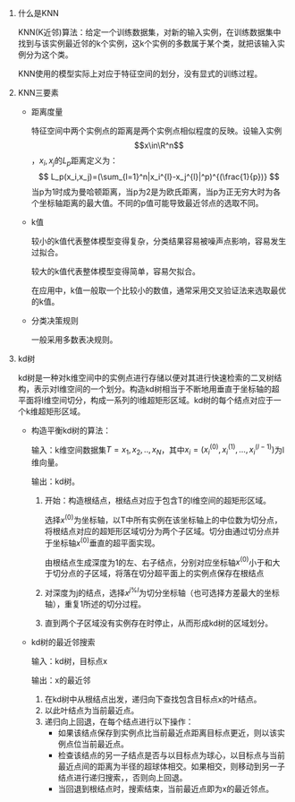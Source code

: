 1. 什么是KNN

   KNN(K近邻)算法：给定一个训练数据集，对新的输入实例，在训练数据集中找到与该实例最近邻的k个实例，这k个实例的多数属于某个类，就把该输入实例分为这个类。

   KNN使用的模型实际上对应于特征空间的划分，没有显式的训练过程。

2. KNN三要素

   - 距离度量

     特征空间中两个实例点的距离是两个实例点相似程度的反映。设输入实例$$x\in\R^n$$，$x_i,x_j$的$L_p$距离定义为：
     $$
     L_p(x_i,x_j)=(\sum_{l=1}^n|x_i^{l}-x_j^{l}|^p)^{(\frac{1}{p})}
     $$
     当p为1时成为曼哈顿距离，当p为2是为欧氏距离，当p为正无穷大时为各个坐标轴距离的最大值。不同的p值可能导致最近邻点的选取不同。

   - k值

     较小的k值代表整体模型变得复杂，分类结果容易被噪声点影响，容易发生过拟合。

     较大的k值代表整体模型变得简单，容易欠拟合。

     在应用中，k值一般取一个比较小的数值，通常采用交叉验证法来选取最优的k值。

   - 分类决策规则

     一般采用多数表决规则。

3. kd树

   kd树是一种对k维空间中的实例点进行存储以便对其进行快速检索的二叉树结构，表示对l维空间的一个划分。构造kd树相当于不断地用垂直于坐标轴的超平面将l维空间切分，构成一系列的l维超矩形区域。kd树的每个结点对应于一个k维超矩形区域。

   - 构造平衡kd树的算法：

     输入：k维空间数据集$T={x_1,x_2,..,x_N}$，其中$x_i=(x_i^{(0)},x_i^{(1)},...,x_i^{(l-1)})$为l维向量。

     输出：kd树。

     1. 开始：构造根结点，根结点对应于包含T的l维空间的超矩形区域。

        选择$x^{(0)}$为坐标轴，以T中所有实例在该坐标轴上的中位数为切分点，将根结点对应的超矩形区域切分为两个子区域。切分由通过切分点并于坐标轴$x^{(0)}$垂直的超平面实现。

        由根结点生成深度为1的左、右子结点，分别对应坐标轴$x^{(0)}$小于和大于切分点的子区域，将落在切分超平面上的实例点保存在根结点

     2. 对深度为j的结点，选择$x^{j\%l}$为切分坐标轴（也可选择方差最大的坐标轴），重复1所述的切分过程。
     3. 直到两个子区域没有实例存在时停止，从而形成kd树的区域划分。

   - kd树的最近邻搜索

     输入：kd树，目标点x

     输出：x的最近邻

     1. 在kd树中从根结点出发，递归向下查找包含目标点x的叶结点。
     2. 以此叶结点为当前最近点。
     3. 递归向上回退，在每个结点进行以下操作：
        - 如果该结点保存到实例点比当前最近点距离目标点更近，则以该实例点位当前最近点。
        - 检查该结点的另一子结点是否与以目标点为球心，以目标点与当前最近点间的距离为半径的超球体相交。如果相交，则移动到另一子结点进行递归搜索，，否则向上回退。
        - 当回退到根结点时，搜索结束，当前最近点即为x的最近邻点。

   

   

   